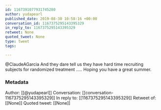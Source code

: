 ```yaml
---
id: 1167391077931745280
author: yudapearl
published_date: 2019-08-30 10:58:16 +00:00
conversation_id: 1167375295143395329
in_reply_to: 1167375295143395329
retweet: None
quoted_tweet: None
type: tweet
tags:

---
```


@ClaudeAGarcia And they dare tell us they have hard time recruiting subjects for randomized treatment ..... Hoping you have a great summer.

### Metadata

Author: [[@yudapearl]]
Conversation: [[conversation-1167375295143395329]]
In reply to: [[1167375295143395329]]
Retweet of: [[None]]
Quoted tweet: [[None]]
